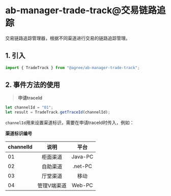 # ab-manager-trade-track@交易链路追踪

交易链路追踪管理器，根据不同渠道进行交易的链路追踪管理。

## 1. 引入

```js
import { TradeTrack } from "@agree/ab-manager-trade-track";
```

## 2. 事件方法的使用
> **申请traceId**
```js
let channelId = "01";
let result = TradeTrack.getTraceId(channelId);
```
`channelId`用来设置渠道标识，需要在申请traceId时传入，例如：

**渠道标识编号**

|channelId|说明|平台|
|-----|:----:|:----:|
|01|柜面渠道|Java-PC|
|02|自助渠道|.net-PC|
|03|厅堂渠道|移动|
|04|管理V端渠道|Web-PC|

